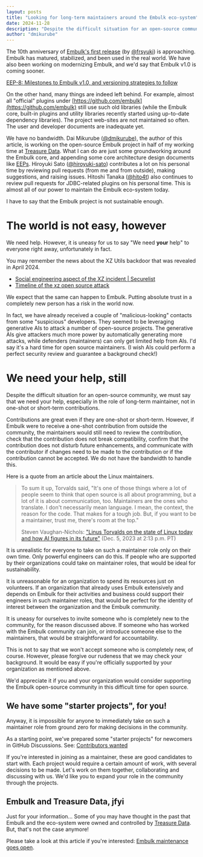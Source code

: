 ```yaml
---
layout: posts
title: "Looking for long-term maintainers around the Embulk eco-system"
date: 2024-11-28
description: "Despite the difficult situation for an open-source community, we must say that we need your help, especially in the role of long-term maintainer, not in one-shot or short-term contributions."
author: "dmikurube"
---
```


The 10th anniversary of [Embulk's first release](https://github.com/embulk/embulk/releases/tag/v0.1.0) (by [@frsyuki](https://github.com/frsyuki)) is approaching. Embulk has matured, stabilized, and been used in the real world. We have also been working on modernizing Embulk, and we'd say that Embulk v1.0 is coming sooner.

[EEP-8: Milestones to Embulk v1.0, and versioning strategies to follow](https://github.com/embulk/embulk/blob/master/docs/eeps/eep-0008.md)

On the other hand, many things are indeed left behind. For example, almost all "official" plugins under [https://github.com/embulk](https://github.com/embulk) still use such old libraries (while the Embulk core, built-in plugins and utility libraries recently started using up-to-date dependency libraries). The project web-sites are not maintained so often. The user and developer documents are inadequate yet.

We have no bandwidth. Dai Mikurube ([@dmikurube](https://github.com/dmikurube)), the author of this article, is working on the open-source Embulk project in half of my working time at [Treasure Data](https://www.treasuredata.com/). What I can do are just some groundworking around the Embulk core, and appending some core architecture design documents like [EEPs](https://github.com/embulk/embulk/tree/master/docs/eeps). Hiroyuki Sato ([@hiroyuki-sato](https://github.com/hiroyuki-sato)) contributes a lot on his personal time by reviewing pull requests (from me and from outside), making suggestions, and raising issues. Hitoshi Tanaka ([@hito4t](https://github.com/hito4t)) also continues to review pull requests for JDBC-related plugins on his personal time. This is almost all of our power to maintain the Embulk eco-system today.

I have to say that the Embulk project is not sustainable enough.

The world is not easy, however
===============================

We need help. However, it is uneasy for us to say "We need **your** help" to everyone right away, unfortunately in fact.

You may remember the news about the XZ Utils backdoor that was revealed in April 2024.

* [Social engineering aspect of the XZ incident | Securelist](https://securelist.com/xz-backdoor-story-part-2-social-engineering/112476/)
* [Timeline of the xz open source attack](https://research.swtch.com/xz-timeline)

We expect that the same can happen to Embulk. Putting absolute trust in a completely new person has a risk in the world now.

In fact, we have already received a couple of "malicious-looking" contacts from some "suspicious" developers. They seemed to be leveraging generative AIs to attack a number of open-source projects. The generative AIs give attackers much more power by automatically generating more attacks, while defenders (maintainers) can only get limited help from AIs. I'd say it's a hard time for open source maintainers. (I wish AIs could perform a perfect security review and guarantee a background check!)

We need your help, still
=========================

Despite the difficult situation for an open-source community, we must say that we need your help, especially in the role of long-term maintainer, not in one-shot or short-term contributions.

Contributions are great even if they are one-shot or short-term. However, if Embulk were to receive a one-shot contribution from outside the community, the maintainers would still need to review the contribution, check that the contribution does not break compatibility, confirm that the contribution does not disturb future enhancements, and communicate with the contributor if changes need to be made to the contribution or if the contribution cannot be accepted. We do not have the bandwidth to handle this.

Here is a quote from an article about the Linux maintainers.

> To sum it up, Torvalds said, "It's one of those things where a lot of people seem to think that open source is all about programming, but a lot of it is about communication, too. Maintainers are the ones who translate. I don't necessarily mean language. I mean, the context, the reason for the code. That makes for a tough job. But, if you want to be a maintainer, trust me, there's room at the top."
>
> Steven Vaughan-Nichols: ["Linus Torvalds on the state of Linux today and how AI figures in its future"](https://www.zdnet.com/article/linus-torvalds-on-state-of-linux-today-and-how-ai-figures-in-its-future/) (Dec. 5, 2023 at 2:13 p.m. PT)

It is unrealistic for everyone to take on such a maintainer role only on their own time. Only powerful engineers can do this. If people who are supported by their organizations could take on maintainer roles, that would be ideal for sustainability.

It is unreasonable for an organization to spend its resources just on volunteers. If an organization that already uses Embulk extensively and depends on Embulk for their activities and business could support their engineers in such maintainer roles, that would be perfect for the identity of interest between the organization and the Embulk community.

It is uneasy for ourselves to invite someone who is completely new to the community, for the reason discussed above. If someone who has worked with the Embulk community can join, or introduce someone else to the maintainers, that would be straightforward for accountability.

This is not to say that we won't accept someone who is completely new, of course. However, please forgive our rudeness that we may check your background. It would be easy if you're officially supported by your organization as mentioned above.

We'd appreciate it if you and your organization would consider supporting the Embulk open-source community in this difficult time for open source.

We have some "starter projects", for you!
-------------------------------------------

Anyway, it is impossible for anyone to immediately take on such a maintainer role from ground zero for making decisions in the community.

As a starting point, we've prepared some "starter projects" for newcomers in GitHub Discussions. See: [Contributors wanted](https://github.com/orgs/embulk/discussions/categories/contributors-wanted)

If you're interested in joining as a maintainer, these are good candidates to start with. Each project would require a certain amount of work, with several decisions to be made. Let's work on them together, collaborating and discussing with us. We'd like you to expand your role in the community through the projects.

Embulk and Treasure Data, jfyi
-------------------------------

Just for your information... Some of you may have thought in the past that Embulk and the eco-system were owned and controlled by [Treasure Data](https://www.treasuredata.com/). But, that's not the case anymore!

Please take a look at this article if you're interested: [Embulk maintenance goes open](https://www.embulk.org/articles/2023/03/10/embulk-maintenance-gets-open.html).
